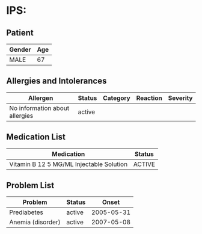 # IPS:

## Patient

|Gender|Age|
|---|---|
|MALE|67|

## Allergies and Intolerances

|Allergen|Status|Category|Reaction|Severity|
|---|---|---|---|---|
|No information about allergies|active||||

## Medication List

|Medication|Status|
|---|---|
|Vitamin B 12 5 MG/ML Injectable Solution|ACTIVE|

## Problem List

|Problem|Status|Onset|
|---|---|---|
|Prediabetes|active|2005-05-31|
|Anemia (disorder)|active|2007-05-08|
